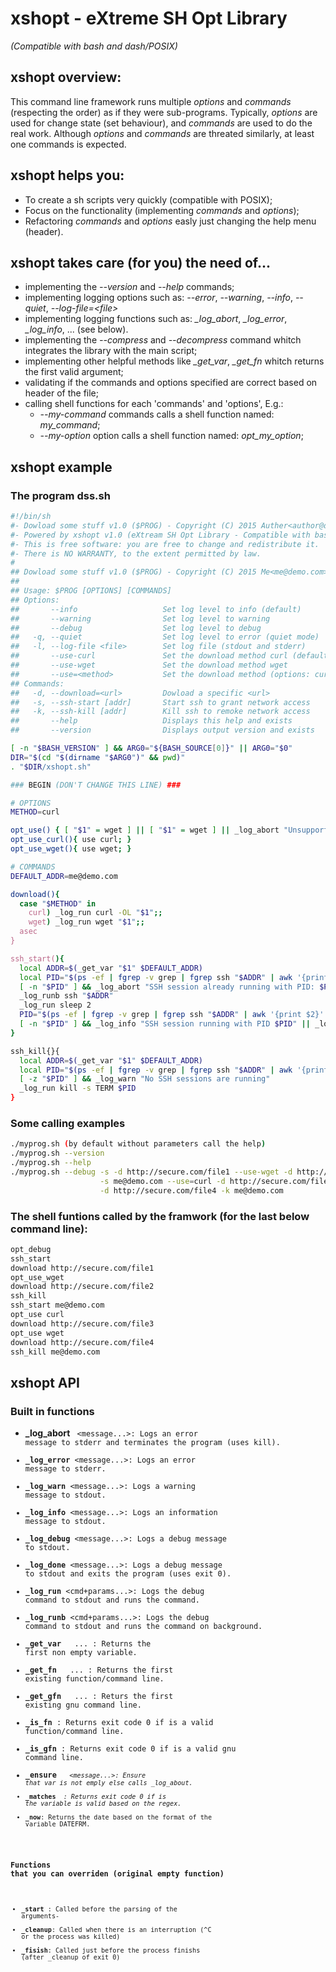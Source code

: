 # xshopt - eXtreme SH Opt Library
*(Compatible with bash and dash/POSIX)*

## **xshopt** overview:
This command line framework runs multiple *options* and *commands* (respecting the order) as if they were sub-programs. Typically, *options* are used for change state (set behaviour), and *commands* are used to do the real work. Although *options* and *commands* are threated similarly, at least one commands is expected.

## **xshopt** helps you:
* To create a sh scripts very quickly (compatible with POSIX);
* Focus on the functionality (implementing *commands* and *options*);
* Refactoring *commands* and *options* easly just changing the help menu (header).

## **xshopt** takes care (for you) the need of...
* implementing the *--version* and *--help* commands;
* implementing logging options such as: *--error*, *--warning*, *--info*, *--quiet*, *--log-file=\<file\>*
* implementing logging functions such as: *_log_abort*, *_log_error*, *_log_info*, ... (see below).
* implementing the *--compress* and *--decompress* command whitch integrates the library with the main script;
* implementing other helpful methods like *_get_var*, *_get_fn* whitch returns the first valid argument;
* validating if the commands and options specified are correct based on header of the file;
* calling shell functions for each 'commands' and 'options', E.g.:
  * *--my-command* commands calls a shell function named: *my_command*;
  * *--my-option* option calls a shell function named: *opt_my_option*;

## **xshopt** example

### The program dss.sh
```sh
#!/bin/sh
#- Dowload some stuff v1.0 ($PROG) - Copyright (C) 2015 Auther<author@domain.com> with MIT Licence
#- Powered by xshopt v1.0 (eXtream SH Opt Library - Compatible with bash and dash/POSIX)
#- This is free software: you are free to change and redistribute it.
#- There is NO WARRANTY, to the extent permitted by law.
# 
## Dowload some stuff v1.0 ($PROG) - Copyright (C) 2015 Me<me@demo.com> with MIT Licence
## 
## Usage: $PROG [OPTIONS] [COMMANDS]
## Options:
##       --info                   Set log level to info (default)
##       --warning                Set log level to warning
##       --debug                  Set log level to debug
##   -q, --quiet                  Set log level to error (quiet mode)
##   -l, --log-file <file>        Set log file (stdout and stderr)
##       --use-curl               Set the download method curl (default)
##       --use-wget               Set the download method wget
##       --use=<method>           Set the download method (options: curl, wget) - default curl
## Commands:
##   -d, --download=<url>         Dowload a specific <url>
##   -s, --ssh-start [addr]       Start ssh to grant network access
##   -k, --ssh-kill [addr]        Kill ssh to remoke network access
##       --help                   Displays this help and exists
##       --version                Displays output version and exists

[ -n "$BASH_VERSION" ] && ARG0="${BASH_SOURCE[0]}" || ARG0="$0"
DIR="$(cd "$(dirname "$ARG0")" && pwd)"
. "$DIR/xshopt.sh"

### BEGIN (DON'T CHANGE THIS LINE) ###

# OPTIONS
METHOD=curl

opt_use() { [ "$1" = wget ] || [ "$1" = wget ] || _log_abort "Unsupported method '$METHOD'."; METHOD="$1"; }
opt_use_curl(){ use curl; }
opt_use_wget(){ use wget; }

# COMMANDS
DEFAULT_ADDR=me@demo.com

download(){
  case "$METHOD" in
    curl) _log_run curl -OL "$1";;
    wget) _log_run wget "$1";;
  asec
}

ssh_start(){
  local ADDR=$(_get_var "$1" $DEFAULT_ADDR)
  local PID="$(ps -ef | fgrep -v grep | fgrep ssh "$ADDR" | awk '{print $2}' | xargs echo)"
  [ -n "$PID" ] && _log_abort "SSH session already running with PID: $PID"
  _log_runb ssh "$ADDR"
  _log_run sleep 2
  PID="$(ps -ef | fgrep -v grep | fgrep ssh "$ADDR" | awk '{print $2}' | xargs echo)"
  [ -n "$PID" ] && _log_info "SSH session running with PID $PID" || _log_abort "SSH session didn't started"
}

ssh_kill{}{
  local ADDR=$(_get_var "$1" $DEFAULT_ADDR)
  local PID="$(ps -ef | fgrep -v grep | fgrep ssh "$ADDR" | awk '{print $2}' | xargs echo)"
  [ -z "$PID" ] && _log_warn "No SSH sessions are running"
  _log_run kill -s TERM $PID
}
```

### Some calling examples
```sh
./myprog.sh (by default without parameters call the help)
./myprog.sh --version
./myprog.sh --help
./myprog.sh --debug -s -d http://secure.com/file1 --use-wget -d http://demo.com/file2 -k \
                    -s me@demo.com --use=curl -d http://secure.com/file3 --use wget \
                    -d http://secure.com/file4 -k me@demo.com
```

### The shell funtions called by the framwork (for the last below command line):
```sh
opt_debug
ssh_start
download http://secure.com/file1
opt_use_wget
download http://secure.com/file2
ssh_kill
ssh_start me@demo.com
opt_use curl
download http://secure.com/file3
opt_use wget
download http://secure.com/file4
ssh_kill me@demo.com
```

## **xshopt** API

### Built in functions
* **_log_abort** <code> <message...>: Logs an error message to stderr and terminates the program (uses kill).
* **_log_error** <message...>: Logs an error message to stderr.
* **_log_warn** <message...>: Logs a warning message to stdout.
* **_log_info** <message...>: Logs an information message to stdout.
* **_log_debug** <message...>: Logs a debug message to stdout.
* **_log_done** <message...>: Logs a debug message to stdout and exits the program (uses exit 0).
* **_log_run** <cmd+params...>: Logs the debug command to stdout and runs the command.
* **_log_runb** <cmd+params...>: Logs the debug command to stdout and runs the command on background.
* **_get_var** <var1> <var2> ... <varx>: Returns the first non empty variable.
* **_get_fn** <fn1> <fn2> ... <fnx>: Returns the first existing function/command line.
* **_get_gfn** <fn1> <fn2> ... <fnx>: Returs the first existing gnu command line.
* **_is_fn** <fn>: Returns exit code 0 if is a valid function/command line.
* **_is_gfn** <fn>: Returns exit code 0 if is a valid gnu command line.
* **_ensure** <var> <code> <message...>: Ensure that var is not emply else calls _log_about.
* **_matches** <var> <regex>: Returns exit code 0 if is the variable is valid based on the regex.
* **_now**: Returns the date based on the format of the variable DATEFRM.

### Functions that you can overriden (original empty function)
* **_start** <args>: Called before the parsing of the arguments-
* **_cleanup**: Called when there is an interruption (^C or the process was killed)
* **_fisish**: Called just before the process finishs (after _cleanup of exit 0)
